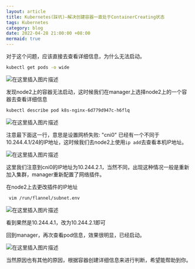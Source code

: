 ```yaml
---
layout: article
title: Kubernetes(踩坑)—解决创建容器一直处于ContainerCreating状态
tags: Kubernetes
category: blog
date: 2022-04-28 21:00:00 +08:00
mermaid: true
---
```

对于这个问题，应该直接去查看详细信息，为什么无法启动。

```bash
kubectl get pods -o wide
```
![在这里插入图片描述](https://img-blog.csdnimg.cn/166d5864639e4d25bcce502c4bf10d96.png)

发现node2上的容器无法启动，这时候我们在manager上选择node2上的一个容器去查看详细信息

```bash
kubectl describe pod k8s-nginx-6d779d947c-h6flq
```
![在这里插入图片描述](https://img-blog.csdnimg.cn/0041a81c3f784755a7f8d7725181d90a.png)

注意最下面这一行，意思是设置网桥失败: "cni0" 已经有一个不同于10.244.4.1/24的IP地址，这时候我们去node2上使用`ip add`去查看本机IP地址。

![在这里插入图片描述](https://img-blog.csdnimg.cn/b799b7609fe9402a89a74c26faf9c1ec.png)

这里我们注意到cni0的IP地址为10.244.2.1，当然不同，出现这种情况一般是重新加入集群，manager重新配置了网络插件。

在node2上去更改插件的IP地址
```bash
 vim /run/flannel/subnet.env 
```

![在这里插入图片描述](https://img-blog.csdnimg.cn/dce3ab15d9dc4b879fd883bf9621084d.png)

看到果然是10.244.4.1，改为10.244.2.1即可

回到manager，再次查看pod信息，效果很明显，已经启动。

![在这里插入图片描述](https://img-blog.csdnimg.cn/7bae842b593f4a21958a91809aaad154.png)

当然原因也有其他的原因，根据容器创建详细信息来进行判断，希望能帮助到你。
